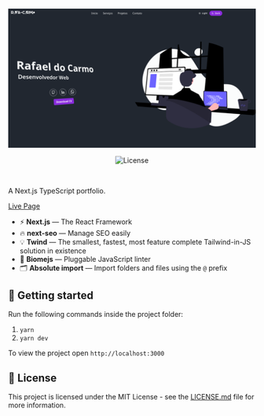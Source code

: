 <p align="center">
  <img src="public/screenshot.png" alt="Screenshot">
</p>

<p align="center">
  <img alt="License" src="https://img.shields.io/badge/License-MIT-blue">
</p>
<br>

A Next.js TypeScript portfolio.

<a href="https://portfolio.rafaelcarmo.dev">Live Page</a>

- ⚡ **Next.js** — The React Framework
- 🔥 **next-seo** — Manage SEO easily
- 💡 **Twind** — The smallest, fastest, most feature complete Tailwind-in-JS solution in existence
- 📏 **Biomejs** — Pluggable JavaScript linter
- 🗂 **Absolute import** — Import folders and files using the `@` prefix

## 🚀 Getting started

Run the following commands inside the project folder:

1. `yarn`
2. `yarn dev`

To view the project open `http://localhost:3000`


## 📝 License

This project is licensed under the MIT License - see the [LICENSE.md](LICENSE.md) file for more information.
